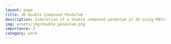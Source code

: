 ```yaml
---
layout: page
title: 3D Double Compound Pendulum
description: Simulation of a double compound pendulum in 3D using MATLAB.
img: assets/img/double_pendulum.png
importance: 2
category: work
---
```


